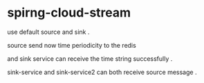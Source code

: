 # spirng-cloud-stream

use  default source and sink .

source send now time periodicity to the redis 

and  sink service can receive the time string successfully .


sink-service and sink-service2 can both receive source message .